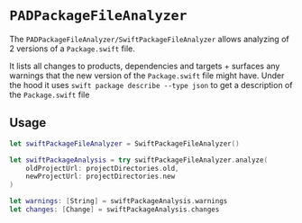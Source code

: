 # ``PADPackageFileAnalyzer``

The ``PADPackageFileAnalyzer/SwiftPackageFileAnalyzer`` allows analyzing of 2 versions of a `Package.swift` file.

It lists all changes to products, dependencies and targets + surfaces any warnings that the new version of the `Package.swift` file might have.
Under the hood it uses `swift package describe --type json` to get a description of the `Package.swift` file

## Usage

```swift
let swiftPackageFileAnalyzer = SwiftPackageFileAnalyzer()

let swiftPackageAnalysis = try swiftPackageFileAnalyzer.analyze(
    oldProjectUrl: projectDirectories.old,
    newProjectUrl: projectDirectories.new
)

let warnings: [String] = swiftPackageAnalysis.warnings
let changes: [Change] = swiftPackageAnalysis.changes
```

